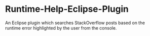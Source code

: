 # Runtime-Help-Eclipse-Plugin
An Eclipse plugin which searches StackOverflow posts based on the runtime error highlighted by the user from the console.
